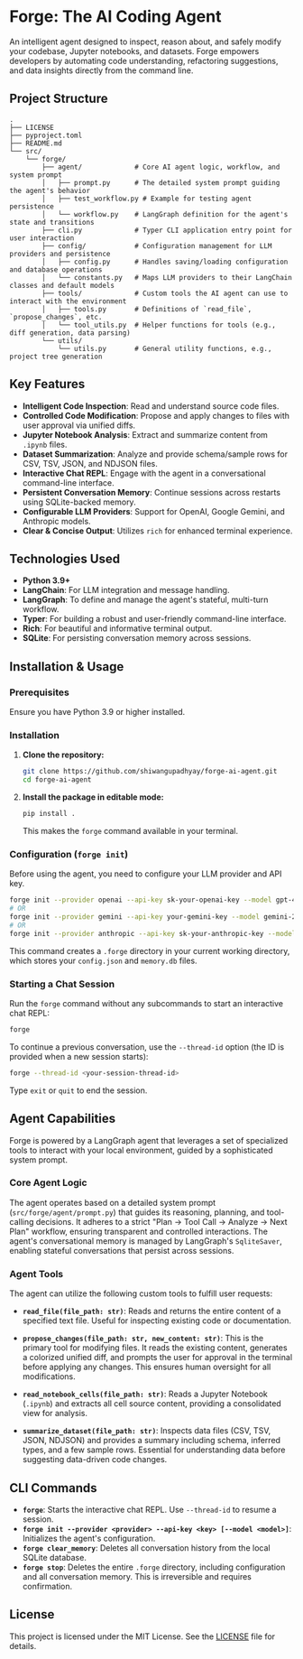 # Forge: The AI Coding Agent

An intelligent agent designed to inspect, reason about, and safely modify your codebase, Jupyter notebooks, and datasets. Forge empowers developers by automating code understanding, refactoring suggestions, and data insights directly from the command line.

## Project Structure

```
.
├── LICENSE
├── pyproject.toml
├── README.md
└── src/
    └── forge/
        ├── agent/             # Core AI agent logic, workflow, and system prompt
        │   ├── prompt.py      # The detailed system prompt guiding the agent's behavior
        │   ├── test_workflow.py # Example for testing agent persistence
        │   └── workflow.py    # LangGraph definition for the agent's state and transitions
        ├── cli.py             # Typer CLI application entry point for user interaction
        ├── config/            # Configuration management for LLM providers and persistence
        │   ├── config.py      # Handles saving/loading configuration and database operations
        │   └── constants.py   # Maps LLM providers to their LangChain classes and default models
        ├── tools/             # Custom tools the AI agent can use to interact with the environment
        │   ├── tools.py       # Definitions of `read_file`, `propose_changes`, etc.
        │   └── tool_utils.py  # Helper functions for tools (e.g., diff generation, data parsing)
        └── utils/
            └── utils.py       # General utility functions, e.g., project tree generation
```

## Key Features

*   **Intelligent Code Inspection**: Read and understand source code files.
*   **Controlled Code Modification**: Propose and apply changes to files with user approval via unified diffs.
*   **Jupyter Notebook Analysis**: Extract and summarize content from `.ipynb` files.
*   **Dataset Summarization**: Analyze and provide schema/sample rows for CSV, TSV, JSON, and NDJSON files.
*   **Interactive Chat REPL**: Engage with the agent in a conversational command-line interface.
*   **Persistent Conversation Memory**: Continue sessions across restarts using SQLite-backed memory.
*   **Configurable LLM Providers**: Support for OpenAI, Google Gemini, and Anthropic models.
*   **Clear & Concise Output**: Utilizes `rich` for enhanced terminal experience.

## Technologies Used

*   **Python 3.9+**
*   **LangChain**: For LLM integration and message handling.
*   **LangGraph**: To define and manage the agent's stateful, multi-turn workflow.
*   **Typer**: For building a robust and user-friendly command-line interface.
*   **Rich**: For beautiful and informative terminal output.
*   **SQLite**: For persisting conversation memory across sessions.

## Installation & Usage

### Prerequisites

Ensure you have Python 3.9 or higher installed.

### Installation

1.  **Clone the repository:**
    ```bash
    git clone https://github.com/shiwangupadhyay/forge-ai-agent.git
    cd forge-ai-agent
    ```
2.  **Install the package in editable mode:**
    ```bash
    pip install .
    ```
    This makes the `forge` command available in your terminal.

### Configuration (`forge init`)

Before using the agent, you need to configure your LLM provider and API key.

```bash
forge init --provider openai --api-key sk-your-openai-key --model gpt-4o-mini
# OR
forge init --provider gemini --api-key your-gemini-key --model gemini-2.5-flash
# OR
forge init --provider anthropic --api-key sk-your-anthropic-key --model claude-3-haiku-20240307
```

This command creates a `.forge` directory in your current working directory, which stores your `config.json` and `memory.db` files.

### Starting a Chat Session

Run the `forge` command without any subcommands to start an interactive chat REPL:

```bash
forge
```

To continue a previous conversation, use the `--thread-id` option (the ID is provided when a new session starts):

```bash
forge --thread-id <your-session-thread-id>
```

Type `exit` or `quit` to end the session.

## Agent Capabilities

Forge is powered by a LangGraph agent that leverages a set of specialized tools to interact with your local environment, guided by a sophisticated system prompt.

### Core Agent Logic

The agent operates based on a detailed system prompt (`src/forge/agent/prompt.py`) that guides its reasoning, planning, and tool-calling decisions. It adheres to a strict "Plan → Tool Call → Analyze → Next Plan" workflow, ensuring transparent and controlled interactions. The agent's conversational memory is managed by LangGraph's `SqliteSaver`, enabling stateful conversations that persist across sessions.

### Agent Tools

The agent can utilize the following custom tools to fulfill user requests:

*   **`read_file(file_path: str)`**:
    Reads and returns the entire content of a specified text file. Useful for inspecting existing code or documentation.

*   **`propose_changes(file_path: str, new_content: str)`**:
    This is the primary tool for modifying files. It reads the existing content, generates a colorized unified diff, and prompts the user for approval in the terminal before applying any changes. This ensures human oversight for all modifications.

*   **`read_notebook_cells(file_path: str)`**:
    Reads a Jupyter Notebook (`.ipynb`) and extracts all cell source content, providing a consolidated view for analysis.

*   **`summarize_dataset(file_path: str)`**:
    Inspects data files (CSV, TSV, JSON, NDJSON) and provides a summary including schema, inferred types, and a few sample rows. Essential for understanding data before suggesting data-driven code changes.

## CLI Commands

*   **`forge`**: Starts the interactive chat REPL. Use `--thread-id` to resume a session.
*   **`forge init --provider <provider> --api-key <key> [--model <model>]`**: Initializes the agent's configuration.
*   **`forge clear_memory`**: Deletes all conversation history from the local SQLite database.
*   **`forge stop`**: Deletes the entire `.forge` directory, including configuration and all conversation memory. This is irreversible and requires confirmation.

## License

This project is licensed under the MIT License. See the [LICENSE](LICENSE) file for details.